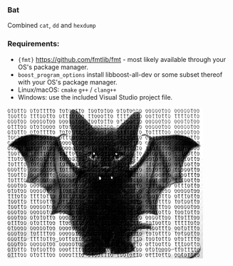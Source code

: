 ### Bat
Combined `cat`, `dd` and `hexdump`


### Requirements:
  - `{fmt}` https://github.com/fmtlib/fmt - most likely available through your OS's package manager.
  - `boost_program_options` install libboost-all-dev or some subset thereof with your OS's package manager.
  - Linux/macOS: `cmake` `g++` / `clang++`
  - Windows: use the included Visual Studio project file.
  
  
![alt tag](https://github.com/badeip/bat/blob/master/bin/bincat.png)
